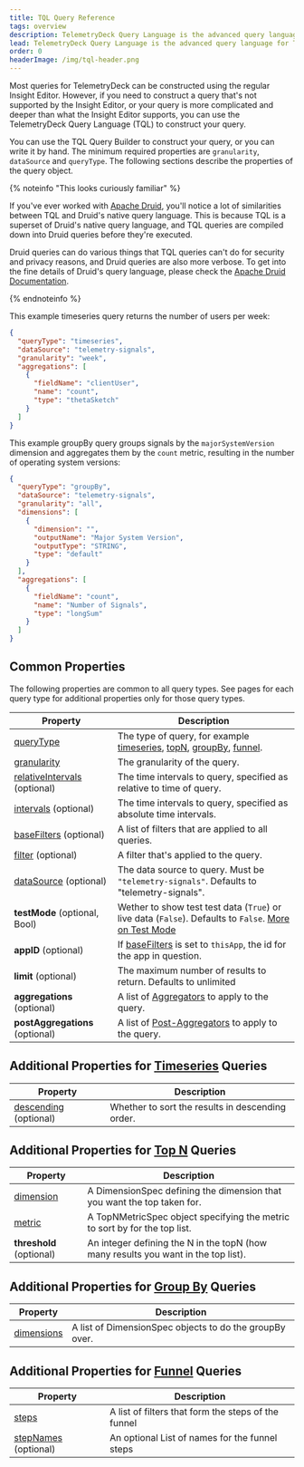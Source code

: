 ```yaml
---
title: TQL Query Reference
tags: overview
description: TelemetryDeck Query Language is the advanced query language for TelemetryDeck. This page describes the query object.
lead: TelemetryDeck Query Language is the advanced query language for TelemetryDeck. You don't need to write all your queries by hand, but if you do, here's how.
order: 0
headerImage: /img/tql-header.png
---
```


Most queries for TelemetryDeck can be constructed using the regular Insight Editor. However, if you need to construct a query that's not supported by the Insight Editor, or your query is more complicated and deeper than what the Insight Editor supports, you can use the TelemetryDeck Query Language (TQL) to construct your query.

You can use the TQL Query Builder to construct your query, or you can write it by hand. The minimum required properties are `granularity`, `dataSource` and `queryType`. The following sections describe the properties of the query object.

{% noteinfo "This looks curiously familiar" %}

If you've ever worked with [Apache Druid](https://druid.apache.org), you'll notice a lot of similarities between TQL and Druid's native query language. This is because TQL is a superset of Druid's native query language, and TQL queries are compiled down into Druid queries before they're executed.

Druid queries can do various things that TQL queries can't do for security and privacy reasons, and Druid queries are also more verbose. To get into the fine details of Druid's query language, please check the [Apache Druid Documentation](https://druid.apache.org/docs/latest/querying/querying.html).

{% endnoteinfo %}

This example timeseries query returns the number of users per week:

```json
{
  "queryType": "timeseries",
  "dataSource": "telemetry-signals",
  "granularity": "week",
  "aggregations": [
    {
      "fieldName": "clientUser",
      "name": "count",
      "type": "thetaSketch"
    }
  ]
}
```

This example groupBy query groups signals by the `majorSystemVersion` dimension and aggregates them by the `count` metric, resulting in the number of operating system versions:

```json
{
  "queryType": "groupBy",
  "dataSource": "telemetry-signals",
  "granularity": "all",
  "dimensions": [
    {
      "dimension": "",
      "outputName": "Major System Version",
      "outputType": "STRING",
      "type": "default"
    }
  ],
  "aggregations": [
    {
      "fieldName": "count",
      "name": "Number of Signals",
      "type": "longSum"
    }
  ]
}
```

## Common Properties

The following properties are common to all query types. See pages for each query type for additional properties only for those query types.

| Property                                                  | Description                                                                                                                                              |
| --------------------------------------------------------- | -------------------------------------------------------------------------------------------------------------------------------------------------------- |
| [queryType](/docs/tql/queryType/)                         | The type of query, for example [timeseries](/docs/tql/timeseries/), [topN](/docs/tql/topN/), [groupBy](/docs/tql/groupBy/), [funnel](/docs/tql/funnel/). |
| [granularity](/docs/tql/granularity/)                     | The granularity of the query.                                                                                                                            |
| [relativeIntervals](/docs/tql/time-intervals/) (optional) | The time intervals to query, specified as relative to time of query.                                                                                     |
| [intervals](/docs/tql/time-intervals/) (optional)         | The time intervals to query, specified as absolute time intervals.                                                                                       |
| [baseFilters](/docs/tql/basefilters/) (optional)          | A list of filters that are applied to all queries.                                                                                                       |
| [filter](/docs/tql/filters/) (optional)                   | A filter that's applied to the query.                                                                                                                    |
| [dataSource](/docs/tql/datasource/) (optional)            | The data source to query. Must be `"telemetry-signals"`. Defaults to "telemetry-signals".                                                                |
| **testMode** (optional, Bool)                             | Wether to show test test data (`True`) or live data (`False`). Defaults to `False`. [More on Test Mode](/docs/articles/test-mode/)                       |
| **appID** (optional)                                      | If [baseFilters](/docs/tql/basefilters/) is set to `thisApp`, the id for the app in question.                                                            |
| **limit** (optional)                                      | The maximum number of results to return. Defaults to unlimited                                                                                           |
| **aggregations** (optional)                               | A list of [Aggregators](/docs/tql/aggregators/) to apply to the query.                                                                                   |
| **postAggregations** (optional)                           | A list of [Post-Aggregators](/docs/tql/post-aggregators/) to apply to the query.                                                                         |

## Additional Properties for [Timeseries](/docs/tql/timeseries/) Queries

| Property                                       | Description                                      |
| ---------------------------------------------- | ------------------------------------------------ |
| [descending](/docs/tql/descending/) (optional) | Whether to sort the results in descending order. |

## Additional Properties for [Top N](/docs/tql/topN/) Queries

| Property                              | Description                                                                        |
| ------------------------------------- | ---------------------------------------------------------------------------------- |
| [dimension](/docs/tql/dimensionSpec/) | A DimensionSpec defining the dimension that you want the top taken for.            |
| [metric](/docs/tql/topNMetricSpec/)   | A TopNMetricSpec object specifying the metric to sort by for the top list.         |
| **threshold** (optional)              | An integer defining the N in the topN (how many results you want in the top list). |

## Additional Properties for [Group By](/docs/tql/groupBy/) Queries

| Property                               | Description                                             |
| -------------------------------------- | ------------------------------------------------------- |
| [dimensions](/docs/tql/dimensionSpec/) | A list of DimensionSpec objects to do the groupBy over. |

## Additional Properties for [Funnel](/docs/tql/funnel/) Queries

| Property                                  | Description                                         |
| ----------------------------------------- | --------------------------------------------------- |
| [steps](/docs/tql/funnel/)                | A list of filters that form the steps of the funnel |
| [stepNames](/docs/tql/funnel/) (optional) | An optional List of names for the funnel steps      |
